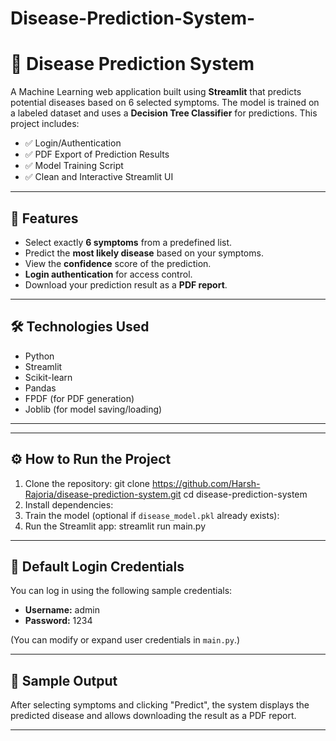 # Disease-Prediction-System-
# 🧠 Disease Prediction System

A Machine Learning web application built using **Streamlit** that predicts potential diseases based on 6 selected symptoms. The model is trained on a labeled dataset and uses a **Decision Tree Classifier** for predictions. This project includes:

- ✅ Login/Authentication
- ✅ PDF Export of Prediction Results
- ✅ Model Training Script
- ✅ Clean and Interactive Streamlit UI

---

## 🚀 Features

- Select exactly **6 symptoms** from a predefined list.
- Predict the **most likely disease** based on your symptoms.
- View the **confidence** score of the prediction.
- **Login authentication** for access control.
- Download your prediction result as a **PDF report**.

---

## 🛠️ Technologies Used

- Python
- Streamlit
- Scikit-learn
- Pandas
- FPDF (for PDF generation)
- Joblib (for model saving/loading)

---
---

## ⚙️ How to Run the Project

1. Clone the repository:
git clone https://github.com/Harsh-Rajoria/disease-prediction-system.git
cd disease-prediction-system
2. Install dependencies:
3. Train the model (optional if `disease_model.pkl` already exists):
4. Run the Streamlit app:
   streamlit run main.py
---

## 🔐 Default Login Credentials

You can log in using the following sample credentials:

- **Username:** admin
- **Password:** 1234

(You can modify or expand user credentials in `main.py`.)

---

## 📄 Sample Output

After selecting symptoms and clicking "Predict", the system displays the predicted disease and allows downloading the result as a PDF report.

---

